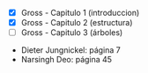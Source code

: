 - [x] Gross - Capitulo 1 (introduccion)
- [x] Gross - Capitulo 2 (estructura)
- [ ] Gross - Capitulo 3 (árboles)

- Dieter Jungnickel: página 7
- Narsingh Deo: página 45
